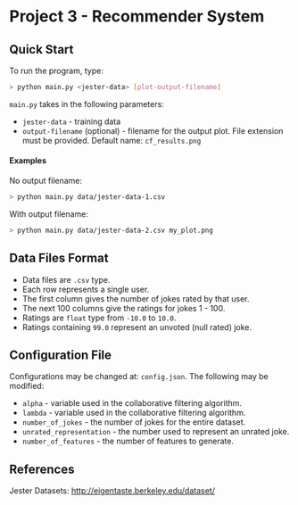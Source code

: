 # Project 3 - Recommender System
## Quick Start
To run the program, type:
```bash
> python main.py <jester-data> [plot-output-filename]
```

`main.py` takes in the following parameters:
- `jester-data` - training data
- `output-filename` (optional) - filename for the output plot. File extension must be provided. Default name: `cf_results.png`

#### Examples

No output filename:
```bash
> python main.py data/jester-data-1.csv
``` 

With output filename:
```bash
> python main.py data/jester-data-2.csv my_plot.png
```  

## Data Files Format 
- Data files are `.csv` type.
- Each row represents a single user.
- The first column gives the number of jokes rated by that user.
- The next 100 columns give the ratings for jokes 1 - 100.
- Ratings are `float` type from `-10.0` to `10.0`.
- Ratings containing `99.0` represent an unvoted (null rated) joke.

## Configuration File
Configurations may be changed at: `config.json`.
The following may be modified:
- `alpha` - variable used in the collaborative filtering algorithm.
- `lambda` - variable used in the collaborative filtering algorithm.
- `number_of_jokes` - the number of jokes for the entire dataset.
- `unrated_representation` - the number used to represent an unrated joke.
- `number_of_features` - the number of features to generate.

## References

Jester Datasets: http://eigentaste.berkeley.edu/dataset/
